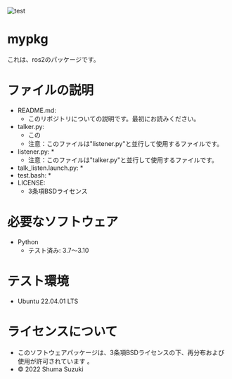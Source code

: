 ![test](https://github.com/melonsuika58/mypkg/actions/workflows/test.yml/badge.svg)

# mypkg
これは、ros2のパッケージです。

# ファイルの説明
* README.md:
  * このリポジトリについての説明です。最初にお読みください。
* talker.py:
  * この　
  * 注意：このファイルは"listener.py"と並行して使用するファイルです。
* listener.py:
  * 
  * 注意：このファイルは"talker.py"と並行して使用するファイルです。
* talk_listen.launch.py:
  * 
* test.bash:
  * 
* LICENSE:
  * 3条項BSDライセンス

# 必要なソフトウェア
* Python
  * テスト済み: 3.7～3.10

# テスト環境
* Ubuntu 22.04.01 LTS

# ライセンスについて
* このソフトウェアパッケージは、3条項BSDライセンスの下、再分布および使用が許可されています
。
* © 2022 Shuma Suzuki
